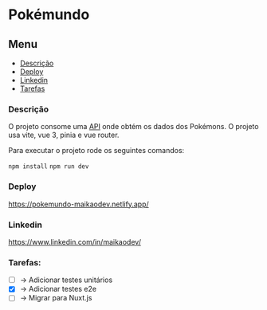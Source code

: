 # Pokémundo

## Menu

- [Descrição](#Descrição)
- [Deploy](#Deploy)
- [Linkedin](#Linkedin)
- [Tarefas](#Tarefas)

### Descrição

O projeto consome uma [API](https://pokeapi.co/) onde obtém os dados dos Pokémons.
O projeto usa vite, vue 3, pinia e vue router.

Para executar o projeto rode os seguintes comandos:

`npm install`
`npm run dev`

### Deploy

https://pokemundo-maikaodev.netlify.app/

### Linkedin

https://www.linkedin.com/in/maikaodev/

### Tarefas:

- [ ] -> Adicionar testes unitários
- [x] -> Adicionar testes e2e
- [ ] -> Migrar para Nuxt.js
